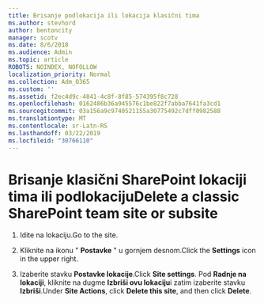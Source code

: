 ```yaml
---
title: Brisanje podlokacija ili lokacija klasični tima
ms.author: stevhord
author: bentoncity
manager: scotv
ms.date: 8/6/2018
ms.audience: Admin
ms.topic: article
ROBOTS: NOINDEX, NOFOLLOW
localization_priority: Normal
ms.collection: Adm_O365
ms.custom: ''
ms.assetid: f2ec4d9c-4841-4c8f-8f85-574395f8c728
ms.openlocfilehash: 0162486b36a945576c1be822f7abba7641fa3cd1
ms.sourcegitcommit: 03a156a9c9740521155a30775492c7dff0982588
ms.translationtype: MT
ms.contentlocale: sr-Latn-RS
ms.lasthandoff: 03/22/2019
ms.locfileid: "30766110"
---
```

# <a name="delete-a-classic-sharepoint-team-site-or-subsite"></a><span data-ttu-id="ee308-102">Brisanje klasični SharePoint lokaciji tima ili podlokaciju</span><span class="sxs-lookup"><span data-stu-id="ee308-102">Delete a classic SharePoint team site or subsite</span></span>

1. <span data-ttu-id="ee308-103">Idite na lokaciju.</span><span class="sxs-lookup"><span data-stu-id="ee308-103">Go to the site.</span></span>
    
2. <span data-ttu-id="ee308-104">Kliknite na ikonu " **Postavke** " u gornjem desnom.</span><span class="sxs-lookup"><span data-stu-id="ee308-104">Click the **Settings** icon in the upper right.</span></span> 
    
3. <span data-ttu-id="ee308-105">Izaberite stavku **Postavke lokacije**.</span><span class="sxs-lookup"><span data-stu-id="ee308-105">Click **Site settings**.</span></span> <span data-ttu-id="ee308-106">Pod **Radnje na lokaciji**, kliknite na dugme **Izbriši ovu lokaciju**i zatim izaberite stavku **Izbriši**.</span><span class="sxs-lookup"><span data-stu-id="ee308-106">Under **Site Actions**, click **Delete this site**, and then click **Delete**.</span></span>
    

